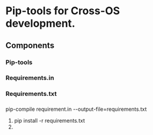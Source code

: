 # Pip-tools for Cross-OS development.

## Components

### Pip-tools

### Requirements.in

### Requirements.txt

### 

pip-compile requirement.in --output-file=requirements.txt

1. pip install -r requirements.txt
2. 
